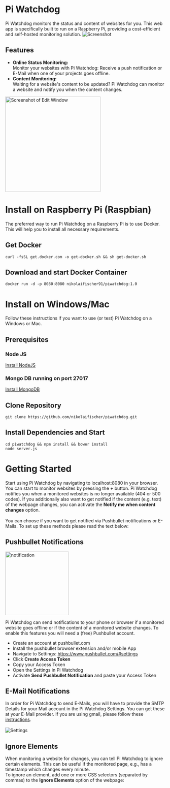 # Pi Watchdog
Pi Watchdog monitors the status and content of websites for you. This web app is specifically built to run on a Raspberry Pi, providing a cost-efficient and self-hosted monitoring solution.
![Screenshot](https://i.imgur.com/659kQdW.png)

## Features
* **Online Status Monitoring:** <br />
Monitor your websites with Pi Watchdog: Receive a push notification or E-Mail when one of your projects goes offline.
* **Content Monitoring:** <br />
 Waiting for a website's content to be updated? Pi Watchdog can monitor a website and notify you when the content changes.
 
<img src="https://i.imgur.com/rPKNOW2.png" alt="Screenshot of Edit Window" width="300" align="center"/>

# Install on Raspberry Pi (Raspbian)
The preferred way to run Pi Watchdog on a Raspberry Pi is to use Docker. This will help you to install all necessary requirements.
## Get Docker
    curl -fsSL get.docker.com -o get-docker.sh && sh get-docker.sh
## Download and start Docker Container
    docker run -d -p 8080:8080 nikolaifischer91/piwatchdog:1.0


# Install on Windows/Mac
Follow these instructions if you want to use (or test) Pi Watchdog on a Windows or Mac.
## Prerequisites
### Node JS
[Install NodeJS](https://nodejs.org/)
### Mongo DB running on port 27017
[Install MongoDB](https://www.mongodb.com/download-center?initial=true#community)
## Clone Repository
    git clone https://github.com/nikolaifischer/piwatchdog.git
## Install Dependencies and Start
    cd piwatchdog && npm install && bower install
    node server.js

# Getting Started
Start using Pi Watchdog by navigating to localhost:8080 in your browser. You can start to monitor websites by pressing the **+** button. Pi Watchdog notifies you when a monitored websites is no longer available (404 or 500 codes). If you additionally also want to get notified if the content (e.g. text) of the webpage changes, you can activate the **Notify me when content changes** option.
<br>
<br>
You can choose if you want to get notified via Pushbullet notifications or E-Mails. To set up these methods please read the text below:
## Pushbullet Notifications

<img src="https://i.imgur.com/zOIDnGo.png" alt="notification" width="200"/>

Pi Watchdog can send notifications to your phone or browser if a monitored website goes offline or if the content of a monitored website changes. To enable this features you will need a (free) Pushbullet account.
* Create an account at pushbullet.com
* Install the pushbullet browser extension and/or mobile App
* Navigate to Settings: https://www.pushbullet.com/#settings
* Click **Create Access Token** 
* Copy your Access Token
* Open the Settings in Pi Watchdog
* Activate **Send Pushbullet Notification** and paste your Access Token
## E-Mail Notifications
In order for Pi Watchdog to send E-Mails, you will have to provide the SMTP Details for your Mail account in the Pi Watchdog Settings. You can get these at your E-Mail provider. If you are using gmail, please follow these [instructions](https://www.lifewire.com/what-are-the-gmail-smtp-settings-1170854).
<br>
<br>
![Settings](https://i.imgur.com/y4ytzC4.png)
## Ignore Elements
When monitoring a website for changes, you can tell Pi Watchdog to ignore certain elements. This can be useful if the monitored page, e.g., has a timestamp which changes every minute. <br>
To ignore an element, add one or more CSS selectors (separated by commas) to the **Ignore Elements** option of the webpage:


